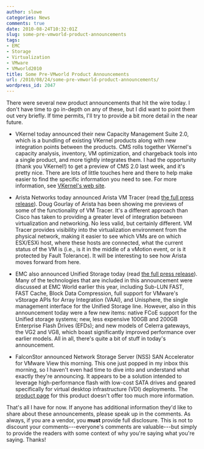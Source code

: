 ```yaml
---
author: slowe
categories: News
comments: true
date: 2010-08-24T10:32:01Z
slug: some-pre-vmworld-product-announcements
tags:
- EMC
- Storage
- Virtualization
- VMware
- VMworld2010
title: Some Pre-VMworld Product Announcements
url: /2010/08/24/some-pre-vmworld-product-announcements/
wordpress_id: 2047
---
```


There were several new product announcements that hit the wire today. I don't have time to go in-depth on any of these, but I did want to point them out very briefly. If time permits, I'll try to provide a bit more detail in the near future.

* VKernel today announced their new Capacity Management Suite 2.0, which is a bundling of existing VKernel products along with new integration points between the products. CMS rolls together VKernel's capacity analysis, inventory, VM optimization, and chargeback tools into a single product, and more tightly integrates them. I had the opportunity (thank you VKernel!) to get a preview of CMS 2.0 last week, and it's pretty nice. There are lots of little touches here and there to help make easier to find the specific information you need to see. For more information, see [VKernel's web site](http://www.vkernel.com).

* Arista Networks today announced Arista VM Tracer (read [the full press release](http://www.aristanetworks.com/en/news/pressrelease/275-pr-20100824-01)). Doug Gourlay of Arista has been showing me previews of some of the functionality of VM Tracer. It's a different approach than Cisco has taken to providing a greater level of integration between virtualization and networking. No less valid, but certainly different. VM Tracer provides visibility into the virtualization environment from the physical network, making it easier to see which VMs are on which ESX/ESXi host, where these hosts are connected, what the current status of the VM is (i.e., is it in the middle of a vMotion event, or is it protected by Fault Tolerance). It will be interesting to see how Arista moves forward from here.

* EMC also announced Unified Storage today (read [the full press release](http://www.emc.com/about/news/press/2010/20100824-01.htm)). Many of the technologies that are included in this announcement were discussed at EMC World earlier this year, including Sub-LUN FAST, FAST Cache, Block Data Compression, full support for VMware's vStorage APIs for Array Integration (VAAI), and Unisphere, the single management interface for the Unified Storage line. However, also in this announcement today were a few new items: native FCoE support for the Unified storage systems; new, less expensive 100GB and 200GB Enterprise Flash Drives (EFDs); and new models of Celerra gateways, the VG2 and VG8, which boast significantly improved performance over earlier models. All in all, there's quite a bit of stuff in today's announcement.

* FalconStor announced Network Storage Server (NSS) SAN Accelerator for VMware View this morning. This one just popped in my inbox this morning, so I haven't even had time to dive into and understand what exactly they're announcing. It appears to be a solution intended to leverage high-performance flash with low-cost SATA drives and geared specifically for virtual desktop infrastructure (VDI) deployments. The [product page](http://www.falconstor.com/en/pages/?pn=VMwareViewAcceleration) for this product doesn't offer too much more information.

That's all I have for now. If anyone has additional information they'd like to share about these announcements, please speak up in the comments. As always, if you are a vendor, you **must** provide full disclosure. This is not to discount your comments---everyone's comments are valuable---but simply to provide the readers with some context of why you're saying what you're saying. Thanks!
